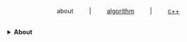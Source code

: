 <div align="center">
 about
&emsp;&emsp; | &emsp;&emsp;
<a href="https://github.com/losophy/algorithm/blob/master/README.md"> algorithm</a>
&emsp;&emsp; | &emsp;&emsp;
<a href="https://github.com/losophy/cc11/blob/master/README.md"> c++</a>
</div> 
<br>

<b><details><summary>About</summary></b>

Some acticles

</details>


